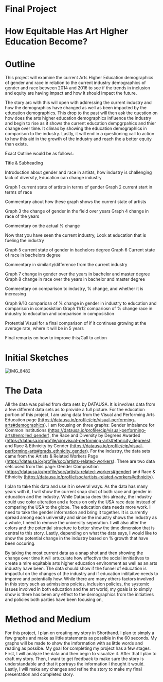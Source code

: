# Final Project 

# How Equitable Has Art Higher Education Become?

# Outline

This project will examine the current Arts Higher Education demographics of gender and race in relation to the current industry  demographics of gender and race between 2014 and 2016 to see if the trends in inclusion and equity are having impact and how it should impact the future.

The story arc with this will open with addressing the current industry and how the demographics have changed as well as been impacted by the education demographics. This drop to the past will then ask the question on how does the arts higher education demographics influence the industry and begin to rise as it shows the current education dempgrpahics and thier change over time. It climax by showing the education demographics in comparison to the industry. Lastly, it will end in a questioning call to action to how this aid in the growth of the industry and reach the a better equity than exists.

Exact Outline would be as follows: 

Title & Subheading

Introduction about gender and race in artists, how industry is challenging lack of diversity, Education can change industry

Graph 1 current state of artists in terms of gender
Graph 2 current start in terms of race

Commentary about how these graph shows the current state of artists

Graph 3 the change of gender in the field over years
Graph 4 change in race of the years

Commentary on the actual % change

Now that you have seen the current industry, Look at education that is fueling the industry

Graph 5 current state of gender in bachelors degree
Graph 6 Current state of race in bachelors degree

Commentary in similarty/difference from the current industry

Graph 7 change in gender over the years in bachelor and master degree
Graph 8 change in race over the years in bachelor and master degree

Commentary on comparison to industry, % change, and whether it is increasing

Graph 9/10 compariosn of % change in gender in industry to education and comparison in composistion
Graph 11/12 compariosn of % change race in industry to education and comparison in composistion

Protential Visual for a final comparison of  if it continues growing at the average rate, where it will be in 5 years

Final remarks on how to improve this/Call to action

# Initial Sketches
 ![IMG_8482](https://user-images.githubusercontent.com/56760044/68783000-4841d380-0608-11ea-8838-53cd0d766b80.jpeg)
 


# The Data 

All the data was pulled from data sets by DATAUSA. It is involves data from a few different data sets as to provide a full picture. For the education portion of this project, I am using data from the Visual and Performing Arts Education page (https://datausa.io/profile/cip/visual-performing-arts#demographics). I am focusing on three graphs: Gender Imbalance for Common Institutions (https://datausa.io/profile/cip/visual-performing-arts#enrolled_gender), the Race and Diversity by Degrees Awarded (https://datausa.io/profile/cip/visual-performing-arts#ethnicity_degrees), and Race & Ethnicity by Gender (https://datausa.io/profile/cip/visual-performing-arts#grads_ethnicity_gender). For the industry, the data sets came from the Artists & Related Workers Page (https://datausa.io/profile/soc/artists-related-workers). There are two data sets used from this page: Gender Composition (https://datausa.io/profile/soc/artists-related-workers#gender) and Race & Ethnicity (https://datausa.io/profile/soc/artists-related-workers#ethnicity). 

I plan to take this data and use it in several ways. As the data has many years with it, I will show the current snap shot of both race and gender in education and the industry. While Datausa does this already, the industry could use color alteration and a focus on only the USA race data instead of comparing the USA to the globe. The education data needs more work. I need to take the gender information and bring it together. It is currently spread among each university and since the industry shows the industry as a whole, I need to remove the university seperation. I will also alter the colors and the potential structure to better show the time dimension that is central to this story. Lastly, depending on what the data says, I would like to show the potential change in the industry based on % growth that have been occuring.

By taking the most current data as a snap shot and then showing the change over time it will artuculate how effective the social innitiatives to create a mire equitable arts higher education environment as well as an arts industry have been. The data should show if the funnel of education is impactful on the changes of the industry and if education inititaitve needs to imporve and potentially how. While there are many others factors involved in this story such as admissions polcies, inclusion policies, the systemic issues involved in both education and the art world, my goals is to simply show is there has been any effect to the demographics from the initiatives and policies both parties have been focusing on, 

# Method and Medium 

For this project, I plan on creating my story in Shorthand. I plan to simply a few graphs and make as little statements as possible in the 60 seconds. My graphs will be made  to show the imformation with as little words and reading as possibe. My goal for completing my project has a few stages. First, I will analyze the data and then begin to visualize it. After that I plan to draft my story. Then, I want to get feedback to make sure the story is understandable and that it portrays the information I thought it would. Lastly, I will make any changes and refine the story to make my final presentation and completed story. 

